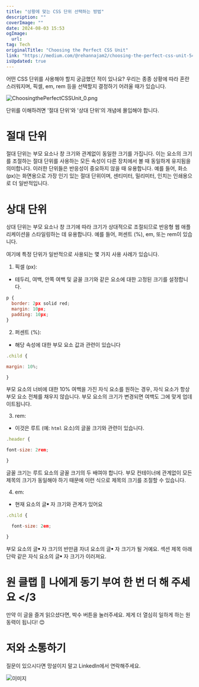 ```yaml
---
title: "상황에 맞는 CSS 단위 선택하는 방법"
description: ""
coverImage: ""
date: 2024-08-03 15:53
ogImage: 
  url: 
tag: Tech
originalTitle: "Choosing the Perfect CSS Unit"
link: "https://medium.com/@rehannajam2/choosing-the-perfect-css-unit-547ff651654c"
isUpdated: true
---
```






어떤 CSS 단위를 사용해야 할지 궁금했던 적이 있나요? 우리는 종종 상황에 따라 혼란스러워지며, 픽셀, em, rem 등을 선택할지 결정하기 어려울 때가 있습니다.

![ChoosingthePerfectCSSUnit_0.png](/assets/img/ChoosingthePerfectCSSUnit_0.png)

단위를 이해하려면 '절대 단위'와 '상대 단위'의 개념에 몰입해야 합니다.

# 절대 단위

<div class="content-ad"></div>

절대 단위는 부모 요소나 창 크기와 관계없이 동일한 크기를 가집니다. 이는 요소의 크기를 조절하는 절대 단위를 사용하는 모든 속성이 다른 장치에서 볼 때 동일하게 유지됨을 의미합니다. 이러한 단위들은 반응성이 중요하지 않을 때 유용합니다. 예를 들어, 화소 (px)는 화면용으로 가장 인기 있는 절대 단위이며, 센티미터, 밀리미터, 인치는 인쇄용으로 더 일반적입니다.

# 상대 단위

상대 단위는 부모 요소나 창 크기에 따라 크기가 상대적으로 조절되므로 반응형 웹 애플리케이션을 스타일링하는 데 유용합니다. 예를 들어, 퍼센트 (%), em, 또는 rem이 있습니다.

여기에 특정 단위가 일반적으로 사용되는 몇 가지 사용 사례가 있습니다.

<div class="content-ad"></div>

1. 픽셀 (px):

- 테두리, 여백, 안쪽 여백 및 글꼴 크기와 같은 요소에 대한 고정된 크기를 설정합니다.

```js
p {
  border: 2px solid red;
  margin: 10px;
  padding: 10px;
}
```

2. 퍼센트 (%):

<div class="content-ad"></div>

- 해당 속성에 대한 부모 요소 값과 관련이 있습니다

```js
.child {

margin: 10%;

}
```

부모 요소의 너비에 대한 10% 여백을 가진 자식 요소를 원하는 경우, 자식 요소가 항상 부모 요소 전체를 채우지 않습니다. 부모 요소의 크기가 변경되면 여백도 그에 맞게 업데이트됩니다.

3. rem:

<div class="content-ad"></div>

- 이것은 루트 (예: `html` 요소)의 글꼴 크기와 관련이 있습니다.

```js
.header {

font-size: 2rem;

}
```

글꼴 크기는 루트 요소의 글꼴 크기의 두 배여야 합니다. 부모 컨테이너에 관계없이 모든 제목의 크기가 동일해야 하기 때문에 이런 식으로 제목의 크기를 조절할 수 있습니다.

4. em:

<div class="content-ad"></div>

- 현재 요소의 글ꔷ 자 크기와 관계가 있어요

```js
.child {

  font-size: 2em;

}
```

부모 요소의 글ꔷ 자 크기의 반만큼 자녀 요소의 글ꔷ 자 크기가 될 거예요. 섹션 제목 아래 단락 같은 자식 요소의 글ꔷ 자 크기가 이러져요.

# 원 클랩 🎉 나에게 동기 부여 한 번 더 해 주세요 </3

<div class="content-ad"></div>

만약 이 글을 즐겨 읽으셨다면, 박수 버튼을 눌러주세요. 제게 더 열심히 일하게 하는 원동력이 됩니다! 😊

# 저와 소통하기

질문이 있으시다면 망설이지 말고 LinkedIn에서 연락해주세요.

![이미지](/assets/img/ChoosingthePerfectCSSUnit_1.png)
